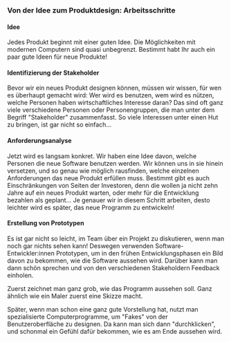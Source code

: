 ### Von der Idee zum Produktdesign: Arbeitsschritte

#### Idee

Jedes Produkt beginnt mit einer guten Idee. Die Möglichkeiten mit modernen
Computern sind quasi unbegrenzt. Bestimmt habt Ihr auch ein paar gute Ideen
für neue Produkte!

#### Identifizierung der Stakeholder

Bevor wir ein neues Produkt designen können, müssen wir wissen, für wen es
überhaupt gemacht wird: Wer wird es benutzen, wem wird es nützen, welche
Personen haben wirtschaftliches Interesse daran? Das sind oft ganz viele
verschiedene Personen oder Personengruppen, die man unter dem Begriff
"Stakeholder" zusammenfasst. So viele Interessen unter einen Hut zu bringen,
ist gar nicht so einfach...

#### Anforderungsanalyse

Jetzt wird es langsam konkret. Wir haben eine Idee davon, welche Personen die
neue Software benutzen werden. Wir können uns in sie hinein versetzen, und so
genau wie möglich rausfinden, welche einzelnen Anforderungen das neue Produkt
erfüllen muss. Bestimmt gibt es auch Einschränkungen von Seiten der Investoren,
denn die wollen ja nicht zehn Jahre auf ein neues Produkt warten, oder mehr für
die Entwicklung bezahlen als geplant... Je genauer wir in diesem Schritt
arbeiten, desto leichter wird es später, das neue Programm zu entwickeln!

#### Erstellung von Prototypen

Es ist gar nicht so leicht, im Team über ein Projekt zu diskutieren, wenn man
noch gar nichts sehen kann! Deswegen verwenden Software-Entwickler:innen Prototypen,
um in den frühen Entwicklungsphasen ein Bild davon zu bekommen, wie die
Software aussehen wird. Darüber kann man dann schön sprechen und von den
verschiedenen Stakeholdern Feedback einholen.

Zuerst zeichnet man ganz grob, wie das Programm aussehen soll. Ganz ähnlich wie
ein Maler zuerst eine Skizze macht.

Später, wenn man schon eine ganz gute Vorstellung hat, nutzt man spezialisierte
Computerprogramme, um "Fakes" von der Benutzeroberfläche zu designen. Da kann
man sich dann "durchklicken", und schonmal ein Gefühl dafür bekommen, wie es am Ende
aussehen wird.
